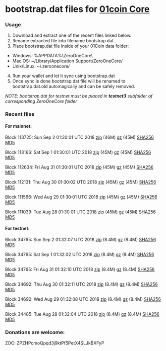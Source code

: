 # bootstrap.dat files for [01coin Core](https://01coin.io)

### Usage

1. Download and extract one of the recent files linked below.
2. Rename extracted file into filename bootstrap.dat.
3. Place bootstrap.dat file inside of your 01Coin data folder:
 - Windows: %APPDATA%\ZeroOneCore\
 - Mac OS: ~/Library/Application Support/ZeroOneCore/
 - Unix/Linux: ~/.zeroonecore/
4. Run your wallet and let it sync using bootstrap.dat
5. Once sync is done bootstrap.dat file will be renamed to bootstrap.dat.old automagically and can be safely removed.

_NOTE: bootstrap.dat for testnet must be placed in **testnet3** subfolder of corresponding ZeroOneCore folder_

### Recent files

#### For mainnet:

Block 113725: Sun Sep  2 01:30:01 UTC 2018 [zip](https://files.01coin.io/mainnet/2018-09-02/bootstrap.dat.zip) (46M) [gz](https://files.01coin.io/mainnet/2018-09-02/bootstrap.dat.tar.gz) (45M) [SHA256](https://files.01coin.io/mainnet/2018-09-02/sha256.txt) [MD5](https://files.01coin.io/mainnet/2018-09-02/md5.txt)

Block 113166: Sat Sep  1 01:30:01 UTC 2018 [zip](https://files.01coin.io/mainnet/2018-09-01/bootstrap.dat.zip) (45M) [gz](https://files.01coin.io/mainnet/2018-09-01/bootstrap.dat.tar.gz) (45M) [SHA256](https://files.01coin.io/mainnet/2018-09-01/sha256.txt) [MD5](https://files.01coin.io/mainnet/2018-09-01/md5.txt)

Block 112634: Fri Aug 31 01:30:01 UTC 2018 [zip](https://files.01coin.io/mainnet/2018-08-31/bootstrap.dat.zip) (45M) [gz](https://files.01coin.io/mainnet/2018-08-31/bootstrap.dat.tar.gz) (45M) [SHA256](https://files.01coin.io/mainnet/2018-08-31/sha256.txt) [MD5](https://files.01coin.io/mainnet/2018-08-31/md5.txt)

Block 112131: Thu Aug 30 01:30:02 UTC 2018 [zip](https://files.01coin.io/mainnet/2018-08-30/bootstrap.dat.zip) (45M) [gz](https://files.01coin.io/mainnet/2018-08-30/bootstrap.dat.tar.gz) (45M) [SHA256](https://files.01coin.io/mainnet/2018-08-30/sha256.txt) [MD5](https://files.01coin.io/mainnet/2018-08-30/md5.txt)

Block 111566: Wed Aug 29 01:30:01 UTC 2018 [zip](https://files.01coin.io/mainnet/2018-08-29/bootstrap.dat.zip) (45M) [gz](https://files.01coin.io/mainnet/2018-08-29/bootstrap.dat.tar.gz) (45M) [SHA256](https://files.01coin.io/mainnet/2018-08-29/sha256.txt) [MD5](https://files.01coin.io/mainnet/2018-08-29/md5.txt)

Block 111039: Tue Aug 28 01:30:01 UTC 2018 [zip](https://files.01coin.io/mainnet/2018-08-28/bootstrap.dat.zip) (45M) [gz](https://files.01coin.io/mainnet/2018-08-28/bootstrap.dat.tar.gz) (45M) [SHA256](https://files.01coin.io/mainnet/2018-08-28/sha256.txt) [MD5](https://files.01coin.io/mainnet/2018-08-28/md5.txt)


#### For testnet:

Block 34765: Sun Sep  2 01:32:07 UTC 2018 [zip](https://files.01coin.io/testnet/2018-09-02/bootstrap.dat.zip) (8.4M) [gz](https://files.01coin.io/testnet/2018-09-02/bootstrap.dat.tar.gz) (8.4M) [SHA256](https://files.01coin.io/testnet/2018-09-02/sha256.txt) [MD5](https://files.01coin.io/testnet/2018-09-02/md5.txt)

Block 34765: Sat Sep  1 01:32:02 UTC 2018 [zip](https://files.01coin.io/testnet/2018-09-01/bootstrap.dat.zip) (8.4M) [gz](https://files.01coin.io/testnet/2018-09-01/bootstrap.dat.tar.gz) (8.4M) [SHA256](https://files.01coin.io/testnet/2018-09-01/sha256.txt) [MD5](https://files.01coin.io/testnet/2018-09-01/md5.txt)

Block 34765: Fri Aug 31 01:32:10 UTC 2018 [zip](https://files.01coin.io/testnet/2018-08-31/bootstrap.dat.zip) (8.4M) [gz](https://files.01coin.io/testnet/2018-08-31/bootstrap.dat.tar.gz) (8.4M) [SHA256](https://files.01coin.io/testnet/2018-08-31/sha256.txt) [MD5](https://files.01coin.io/testnet/2018-08-31/md5.txt)

Block 34692: Thu Aug 30 01:32:11 UTC 2018 [zip](https://files.01coin.io/testnet/2018-08-30/bootstrap.dat.zip) (8.4M) [gz](https://files.01coin.io/testnet/2018-08-30/bootstrap.dat.tar.gz) (8.4M) [SHA256](https://files.01coin.io/testnet/2018-08-30/sha256.txt) [MD5](https://files.01coin.io/testnet/2018-08-30/md5.txt)

Block 34692: Wed Aug 29 01:32:08 UTC 2018 [zip](https://files.01coin.io/testnet/2018-08-29/bootstrap.dat.zip) (8.4M) [gz](https://files.01coin.io/testnet/2018-08-29/bootstrap.dat.tar.gz) (8.4M) [SHA256](https://files.01coin.io/testnet/2018-08-29/sha256.txt) [MD5](https://files.01coin.io/testnet/2018-08-29/md5.txt)

Block 34485: Tue Aug 28 01:32:04 UTC 2018 [zip](https://files.01coin.io/testnet/2018-08-28/bootstrap.dat.zip) (8.4M) [gz](https://files.01coin.io/testnet/2018-08-28/bootstrap.dat.tar.gz) (8.4M) [SHA256](https://files.01coin.io/testnet/2018-08-28/sha256.txt) [MD5](https://files.01coin.io/testnet/2018-08-28/md5.txt)


### Donations are welcome:

ZOC: ZPZHPcmoQpqd3j9ktPf5PetX4SLJkBXFyP
